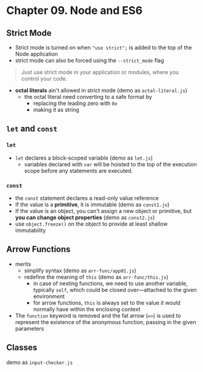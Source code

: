 # Chapter 09. Node and ES6  

## Strict Mode  
+ Strict mode is turned on when `"use strict";` is added to the top of the Node application  
+ strict mode can also be forced using the `--strict_mode` flag   

> Just use strict mode in your application or modules, where you control your code.  

+ **octal literals** ain't allowed in strict mode (demo as `octal-literal.js`)  
  - the octal literal need converting to a safe format by  
    + replacing the leading zero with `0o`    
    + making it as string  

## `let` and `const`  
### `let`  
+ `let` declares a block-scoped variable (demo as `let.js`)  
  - variables declared with `var` will be hoisted to the top of the execution scope before any statements are executed.
### `const`  
+ the `const` statement declares a read-only value reference  
+ If the value is a **primitive**, it is immutable (demo as `const1.js`)  
+ If the value is an object, you can't assign a new object or primitive, but **you can change object properties** (demo as `const2.js`)  
+ use `object.freeze()` on the object to provide at least shallow immutability   

## Arrow Functions  
+ merits  
  - simplify syntax (demo as `arr-func/app01.js`)  
  - redefine the meaning of `this` (demo as `arr-func/this.js`)   
    + in case of nesting functions, we need to use another variable, typically `self`, which could be closed over—attached to the given environment  
    + for arrow functions, `this` is always set to the value it would normally have within the enclosing context  
+ The `function` keyword is removed and the fat arrow (`=>`) is used to represent the existence of the anonymous function, passing in the given parameters  

## Classes   
demo as `input-checker.js`  

